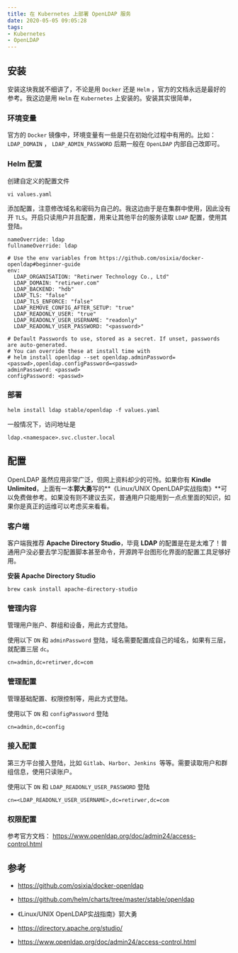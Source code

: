 ```yaml
---
title: 在 Kubernetes 上部署 OpenLDAP 服务
date: 2020-05-05 09:05:28
tags:
- Kubernetes
- OpenLDAP
---
```


## 安装

安装这块我就不细讲了，不论是用 `Docker` 还是 `Helm` ，官方的文档永远是最好的参考。我这边是用 `Helm` 在 `Kubernetes`  上安装的。安装其实很简单，

### 环境变量

官方的 `Docker` 镜像中，环境变量有一些是只在初始化过程中有用的。比如：`LDAP_DOMAIN` ， `LDAP_ADMIN_PASSWORD` 后期一般在 `OpenLDAP` 内部自己改即可。

### Helm 配置

创建自定义的配置文件

```
vi values.yaml
```

添加配置，注意修改域名和密码为自己的。我这边由于是在集群中使用，因此没有开 `TLS`。开启只读用户并且配置，用来让其他平台的服务读取 `LDAP` 配置，使用其登陆。

```
nameOverride: ldap
fullnameOverride: ldap

# Use the env variables from https://github.com/osixia/docker-openldap#beginner-guide
env:
  LDAP_ORGANISATION: "Retirwer Technology Co., Ltd"
  LDAP_DOMAIN: "retirwer.com"
  LDAP_BACKEND: "hdb"
  LDAP_TLS: "false"
  LDAP_TLS_ENFORCE: "false"
  LDAP_REMOVE_CONFIG_AFTER_SETUP: "true"
  LDAP_READONLY_USER: "true"
  LDAP_READONLY_USER_USERNAME: "readonly"
  LDAP_READONLY_USER_PASSWORD: "<password>"

# Default Passwords to use, stored as a secret. If unset, passwords are auto-generated.
# You can override these at install time with
# helm install openldap --set openldap.adminPassword=<passwd>,openldap.configPassword=<passwd>
adminPassword: <passwd>
configPassword: <passwd>
```

### 部署

```
helm install ldap stable/openldap -f values.yaml
```

一般情况下，访问地址是

```
ldap.<namespace>.svc.cluster.local
```

## 配置

OpenLDAP 虽然应用非常广泛，但网上资料却少的可怜。如果你有 **Kindle Unlimited**，上面有一本**郭大勇**写的**《Linux/UNIX OpenLDAP实战指南》**可以免费做参考。如果没有则不建议去买，普通用户只能用到一点点里面的知识，如果你是真正的运维可以考虑买来看看。

### 客户端

客户端我推荐 **Apache Directory Studio**，毕竟 **LDAP** 的配置是在是太难了！普通用户没必要去学习配置脚本甚至命令，开源跨平台图形化界面的配置工具足够好用。

**安装 Apache Directory Studio**

```
brew cask install apache-directory-studio
```

### 管理内容

管理用户账户、群组和设备，用此方式登陆。

使用以下 `DN` 和 `adminPassword` 登陆，域名需要配置成自己的域名，如果有三层，就配置三层 `dc`。

```
cn=admin,dc=retirwer,dc=com
```

### 管理配置

管理基础配置、权限控制等，用此方式登陆。

使用以下 `DN` 和 `configPassword` 登陆

```
cn=admin,dc=config
```

### 接入配置

第三方平台接入登陆，比如 `Gitlab`、`Harbor`、`Jenkins `等等。需要读取用户和群组信息，使用只读账户。

使用以下 `DN` 和 `LDAP_READONLY_USER_PASSWORD` 登陆

```
cn=<LDAP_READONLY_USER_USERNAME>,dc=retirwer,dc=com
```

### 权限配置

参考官方文档： https://www.openldap.org/doc/admin24/access-control.html 

## 参考

- https://github.com/osixia/docker-openldap

- https://github.com/helm/charts/tree/master/stable/openldap

- 《Linux/UNIX OpenLDAP实战指南》郭大勇
- https://directory.apache.org/studio/
- https://www.openldap.org/doc/admin24/access-control.html